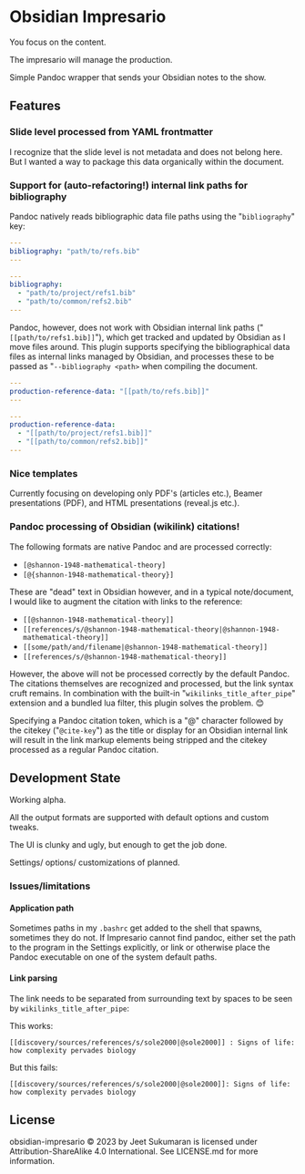 # Obsidian Impresario

You focus on the content.

The impresario will manage the production.

Simple Pandoc wrapper that sends your Obsidian notes to the show.

## Features

### Slide level processed from YAML frontmatter

I recognize that the slide level is not metadata and does not belong here.
But I wanted a way to package this data organically within the document.

### Support for (auto-refactoring!) internal link paths for bibliography

Pandoc natively reads bibliographic data file paths using the "``bibliography``" key:

```yaml
---
bibliography: "path/to/refs.bib"
---

```

```yaml
---
bibliography:
  - "path/to/project/refs1.bib"
  - "path/to/common/refs2.bib"
---
```

Pandoc, however, does not work with Obsidian internal link paths ("`[[path/to/refs1.bib]]`"), which get tracked and updated by Obsidian as I move files around.
This plugin supports specifying the bibliographical data files as internal links managed by Obsidian, and processes these to be passed as "``--bibliography <path>`` when compiling the document.

```yaml
---
production-reference-data: "[[path/to/refs.bib]]"
---

```

```yaml
---
production-reference-data:
  - "[[path/to/project/refs1.bib]]"
  - "[[path/to/common/refs2.bib]]"
---
```

### Nice templates

Currently focusing on developing only PDF's (articles etc.), Beamer presentations (PDF), and HTML presentations (reveal.js etc.).

### Pandoc processing of Obsidian (wikilink) citations!

The following formats are native Pandoc and are processed correctly:

- ``[@shannon-1948-mathematical-theory]``
- ``[@{shannon-1948-mathematical-theory}]``

These are "dead" text in Obsidian however, and in a typical note/document, I would like to augment the citation with links to the reference:

- ``[[@shannon-1948-mathematical-theory]]``
- ``[[references/s/@shannon-1948-mathematical-theory|@shannon-1948-mathematical-theory]]``
- ``[[some/path/and/filename|@shannon-1948-mathematical-theory]]``
- ``[[references/s/@shannon-1948-mathematical-theory]]``

However, the above will not be processed correctly by the default Pandoc.
The citations themselves are recognized and processed, but the link syntax cruft remains.
In combination with the built-in "`wikilinks_title_after_pipe`" extension and a bundled lua filter, this plugin solves the problem. 😊

Specifying a Pandoc citation token, which is a "@" character followed by the citekey ("`@cite-key`") as the title or display for an Obsidian internal link will result in the link markup elements being stripped and the citekey processed as a regular Pandoc citation.

## Development State

Working alpha.

All the output formats are supported with default options and custom tweaks.

The UI is clunky and ugly, but enough to get the job done.

Settings/ options/ customizations of planned.

### Issues/limitations

#### Application path

Sometimes paths in my `.bashrc` get added to the shell that spawns, sometimes they do not.
If Impresario cannot find pandoc, either set the path to the program in the Settings explicitly, or link or otherwise place the Pandoc executable on one of the system default paths.


#### Link parsing

The link needs to be separated from surrounding text by spaces to be seen by `wikilinks_title_after_pipe`:

This works:

```
[[discovery/sources/references/s/sole2000|@sole2000]] : Signs of life: how complexity pervades biology
```

But this fails:

```
[[discovery/sources/references/s/sole2000|@sole2000]]: Signs of life: how complexity pervades biology
```

## License

obsidian-impresario © 2023 by Jeet Sukumaran is licensed under Attribution-ShareAlike 4.0 International.
See LICENSE.md for more information.

